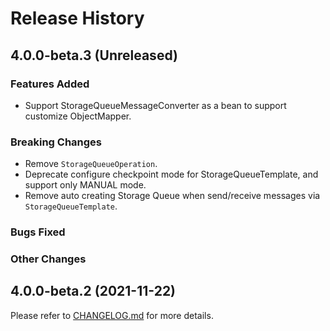 # Release History

## 4.0.0-beta.3 (Unreleased)

### Features Added
- Support StorageQueueMessageConverter as a bean to support customize ObjectMapper.
### Breaking Changes
- Remove `StorageQueueOperation`.
- Deprecate configure checkpoint mode for StorageQueueTemplate, and support only MANUAL mode.
- Remove auto creating Storage Queue when send/receive messages via `StorageQueueTemplate`.
### Bugs Fixed

### Other Changes

## 4.0.0-beta.2 (2021-11-22)

Please refer to [CHANGELOG.md](https://github.com/Azure/azure-sdk-for-java/blob/430fdbfae956667b1576a8e6b609810b9441442c/sdk/spring/CHANGELOG.md) for more details.
